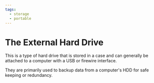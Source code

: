 ```yaml
---
tags:
  - storage
  - portable
---
```

# The External Hard Drive

This is a type of hard drive that is stored in a case and can generally be attached to a computer with a USB or firewire interface.

They are primarily used to backup data from a computer's HDD for safe keeping or redundancy.
